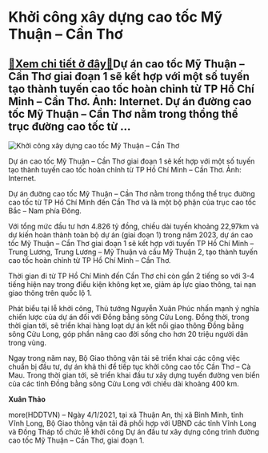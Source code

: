 Khởi công xây dựng cao tốc Mỹ Thuận – Cần Thơ
=============================================

[:gift:Xem chi tiết ở đây:gift:](https://hddtvn.com/khoi-cong-xay-dung-cao-toc-my-thuan-can-tho/)Dự án cao tốc Mỹ Thuận – Cần Thơ giai đoạn 1 sẽ kết hợp với một số tuyến tạo thành tuyến cao tốc hoàn chỉnh từ TP Hồ Chí Minh – Cần Thơ. Ảnh: Internet. Dự án đường cao tốc Mỹ Thuận – Cần Thơ nằm trong thổng thể trục đường cao tốc từ …
------------------------------------------------------------------------------------------------------------------------------------------------------------------------------------------------------------------------------------------





![Khởi công xây dựng cao tốc Mỹ Thuận – Cần Thơ](https://hddtvn.com/wp-content/uploads/2021/01/4330_trungluong-mythuan-4-156424294-9960-9250-1594361878.jpg "Khởi công xây dựng cao tốc Mỹ Thuận – Cần Thơ")


Dự án cao tốc Mỹ Thuận – Cần Thơ giai đoạn 1 sẽ kết hợp với một số tuyến tạo thành tuyến cao tốc hoàn chỉnh từ TP Hồ Chí Minh – Cần Thơ. Ảnh: Internet.



Dự án đường cao tốc Mỹ Thuận – Cần Thơ nằm trong thổng thể trục đường cao tốc từ TP Hồ Chí Minh đến Cần Thơ và là một bộ phận của trục cao tốc Bắc – Nam phía Đông.


Với tổng mức đầu tư hơn 4.826 tỷ đồng, chiều dài tuyến khoảng 22,97km và dự kiến hoàn thành toàn bộ dự án (giai đoạn 1) trong năm 2023, dự án cao tốc Mỹ Thuận – Cần Thơ giai đoạn 1 sẽ kết hợp với tuyến TP Hồ Chí Minh – Trung Lương, Trung Lương – Mỹ Thuận và cầu Mỹ Thuận 2, tạo thành tuyến cao tốc hoàn chỉnh từ TP Hồ Chí Minh – Cần Thơ.


Thời gian đi từ TP Hồ Chí Minh đến Cần Thơ chỉ còn gần 2 tiếng so với 3-4 tiếng hiện nay trong điều kiện không kẹt xe, giảm áp lực giao thông, tai nạn giao thông trên quốc lộ 1.


Phát biểu tại lễ khởi công, Thủ tướng Nguyễn Xuân Phúc nhấn mạnh ý nghĩa chiến lược của dự án đối với Đồng bằng sông Cửu Long. Đồng thời, trong thời gian tới, sẽ triển khai hàng loạt dự án kết nối giao thông Đồng bằng sông Cửu Long, góp phần nâng cao đời sống cho hơn 20 triệu người dân trong vùng.


Ngay trong năm nay, Bộ Giao thông vận tải sẽ triển khai các công việc chuẩn bị đầu tư, dự án khả thi để tiếp tục khởi công cao tốc Cần Thơ – Cà Mau. Trong thời gian tới, sẽ triển khai đầu tư xây dựng tuyến đường ven biển của các tỉnh Đồng bằng sông Cửu Long với chiều dài khoảng 400 km.




**Xuân Thảo**



more(HDDTVN) – Ngày 4/1/2021, tại xã Thuận An, thị xã Bình Minh, tỉnh Vĩnh Long, Bộ Giao thông vận tải đã phối hợp với UBND các tỉnh Vĩnh Long và Đồng Tháp tổ chức lễ khởi công Dự án đầu tư xây dựng công trình đường cao tốc Mỹ Thuận – Cần Thơ, giai đoạn 1.

